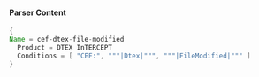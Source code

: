 #### Parser Content
```Java
{
Name = cef-dtex-file-modified
  Product = DTEX InTERCEPT
  Conditions = [ "CEF:", """|Dtex|""", """|FileModified|""" ]
}
```